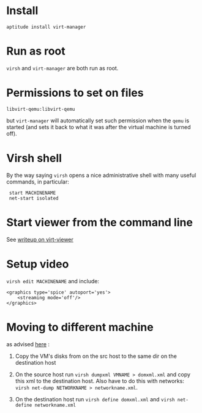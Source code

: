 Install
=======

    aptitude install virt-manager

Run as root
===========

`virsh` and `virt-manager` are both run as root.

Permissions to set on files
===========================

    libvirt-qemu:libvirt-qemu

but `virt-manager` will automatically set such permission when the `qemu` is started (and sets it back to what it was after the virtual machine is turned off).



Virsh shell
===========

By the way saying `virsh` opens a nice administrative shell with many useful commands, in particular:

     start MACHINENAME
     net-start isolated

Start viewer from the command line 
==================================

See [writeup on virt-viewer](virt-viewer.md)

Setup video
===========

`virsh edit MACHINENAME` and include:

    <graphics type='spice' autoport='yes'>
        <streaming mode='off'/>
    </graphics>


Moving to different machine
===========================

as advised [here](http://serverfault.com/questions/434064/correct-way-to-move-kvm-vm) :

1. Copy the VM's disks from on the src host to the same dir on the destination host

2. On the source host run `virsh dumpxml VMNAME > domxml.xml` and copy this xml to the destination host. Also
have to do this with networks: `virsh net-dump NETWORKNAME > networkname.xml`.

3. On the destination host run `virsh define domxml.xml` and `virsh net-define networkname.xml`
